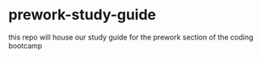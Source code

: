 # prework-study-guide
this repo will house our study guide for the prework section of the coding bootcamp
